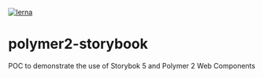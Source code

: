 [![lerna](https://img.shields.io/badge/maintained%20with-lerna-cc00ff.svg)](https://lerna.js.org/)

# polymer2-storybook
POC to demonstrate the use of Storybok 5 and Polymer 2 Web Components
